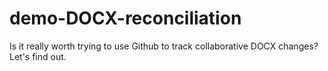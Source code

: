 # demo-DOCX-reconciliation

Is it really worth trying to use Github to track collaborative DOCX changes? Let's find out. 
